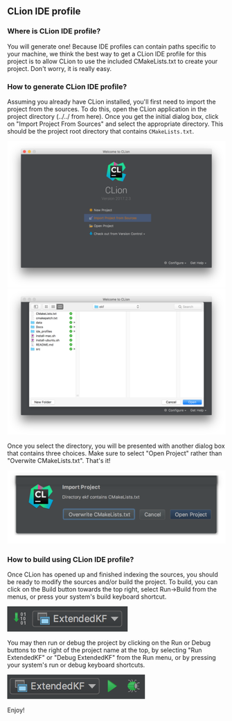 ## CLion IDE profile

### Where is CLion IDE profile?

You will generate one! Because IDE profiles can contain paths specific to your machine, we think the best way to get a CLion IDE profile for this project is to allow CLion to use the included CMakeLists.txt to create your project. Don't worry, it is really easy.

### How to generate CLion IDE profile?

Assuming you already have CLion installed, you'll first need to import the project from the sources. To do this, open the CLion application in the project directory (../../ from here). Once you get the initial dialog box, click on "Import Project From Sources" and select the appropriate directory. This should be the project root directory that contains `CMakeLists.txt`.

![Import Project Fron Sources](images/import.png)
![Open Dialog](images/open_dialog.png)

Once you select the directory, you will be presented with another dialog box that contains three choices. Make sure to select "Open Project" rather than "Overwite CMakeLists.txt". That's it!

![Open Project](images/open.png)

### How to build using CLion IDE profile?

Once CLion has opened up and finished indexing the sources, you should be ready to modify the sources and/or build the project. To build, you can click on the Build button towards the top right, select Run->Build from the menus, or press your system's build keyboard shortcut.

![Build button](images/build.png)

You may then run or debug the project by clicking on the Run or Debug buttons to the right of the project name at the top, by selecting "Run ExtendedKF" or "Debug ExtendedKF" from the Run menu, or by pressing your system's run or debug keyboard shortcuts.

![Run/Debug buttons](images/run_debug.png)

Enjoy!